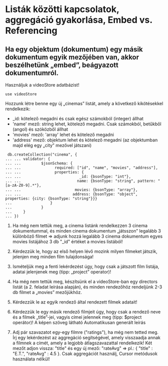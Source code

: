 # Listák közötti kapcsolatok, aggregáció gyakorlása, Embed vs. Referencing

## Ha egy objektum (dokumentum) egy másik dokumentum egyik mezőjében van, akkor beszélhetünk „embed”, beágyazott dokumentumról.

Használjuk a videoStore adatbázist!
```
use videoStore
```

Hozzunk létre benne egy új „cinemas” listát, amely a következő kikötésekkel rendelkezik:

- _id: kötelező megadni és csak egész számokból (integer) állhat
- 'name' mező: string lehet, kötelező megadni. Csak számokból, betűkből (angol) és szóközből állhat
- 'movies' mező: 'array' lehet és kötelező megadni
- 'address' mező: objektum lehet és kötelező megadni (az objektumban majd elég egy „city” mezővel játszani)
```
 db.createCollection("cinema", {
... ... validator: {
... ...         $jsonSchema: {
... ...               required: ["id", "name", "movies", "address"],
... ...               properties: {
... ...                          _id: {bsonType: "int"},
... ...                         name: {bsonType: "string", pattern: "[a-zA-Z0-9].*"},
... ...                        movies: {bsonType: "array"},
... ...                       address: {bsonType: "object", properties: {city: {bsonType: "string"}}}
...                 }
...             }
...     }
... })
```

1. Ha még nem tettük meg, a cinema listánk rendelkezzen 3 cinema dokumentummal, és minden cinema dokumentum „játsszon” legalább 3 különböző filmet => adjunk hozzá legalább 3 cinema dokumentum egyes movies listájához 3 db "_id" értéket a movies listából!
2. Kérdezzük le, hogy az első helyen lévő mozink milyen filmeket játszik, jelenjen meg minden film tulajdonsága!
3. Ismételjük meg a fenti lekérdezést úgy, hogy csak a játszott film listája, adatai jelenjenek meg (tipp: „project” operator)!
4. Ha még nem tettük meg, készítsünk el a videoStore-ban egy directors listát (a 2. feladat leírása alapján), és minden rendezőhöz rendeljünk 2-3 db filmet a „movies” mezőjükhöz.
5. Kérdezzük le az egyik rendező által rendezett filmek adatait!
6. Kérdezzük le egy másik rendező filmjeit úgy, hogy csak a rendező neve és a filmek „title”-jei, vagyis címei jelennek meg (tipp: $project operátor)!
A képen szöveg látható  Automatikusan generált leírás

7. Adj pár szavazatot egy-egy filmre ("ratings"), ha még nem tetted meg. Írj egy lekérdezést az aggregáció segítségével, amely visszaadja annak a filmnek a címét, amely a legjobb átlagszavazattal rendelkezik! Két mezőt adjon vissza: "title" és egy új mező: "rateAvg" => pl.: { "title" : "E.T.", "rateAvg" : 4.5 }. Csak aggregációt használj, Cursor metódusok használata nélkül!